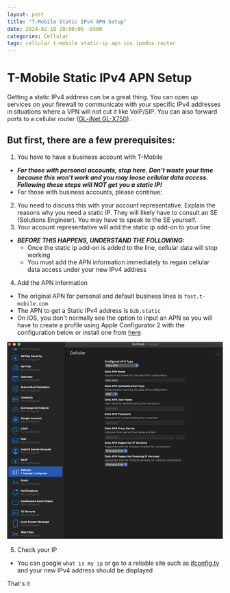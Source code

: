 ```yaml
---
layout: post
title: "T-Mobile Static IPv4 APN Setup"
date: 2024-02-18 20:00:00 -0500
categories: Cellular
tags: cellular t-mobile static-ip apn ios ipados router
---
```



# T-Mobile Static IPv4 APN Setup
Getting a static IPv4 address can be a great thing. You can open up services on your firewall to communicate with your 
specific IPv4 addresses in situations where a VPN will not cut it like VoIP/SIP. You can also forward ports to
a cellular router ([GL-iNet GL-X750](https://www.gl-inet.com/products/gl-x750/)). 

## But first, there are a few prerequisites:

1. You have to have a business account with T-Mobile
  - ***For those with personal accounts, stop here. Don't waste your time because this won't work and you may loose cellular data access.
Following these steps will NOT get you a static IP!***
  - For those with business accounts, please continue:
2. You need to discuss this with your account representative. Explain the reasons why you need a static IP. They will likely have to consult an SE
(Solutions Engineer). You may have to speak to the SE yourself.
3. Your account representative will add the static ip add-on to your line
- ***BEFORE THIS HAPPENS, UNDERSTAND THE FOLLOWING:***
  - Once the static ip add-on is added to the line, cellular data will stop working
  - You must add the APN information immediately to regain cellular data access under your new IPv4 address
 4. Add the APN information
 - The original APN for personal and default business lines is `fast.t-mobile.com`
 - The APN to get a Static IPv4 address is `b2b.static`
 - On iOS, you don't normally see the option to input an APN so you will have to create a profile using Apple Configurator 2 with the configuration below or install one from [here](https://github.com/northportio/T-Mobile-Static-IPv4/releases/tag/latest)
 
 ![APN Config](https://github.com/northportio/T-Mobile-Static-IPv4/blob/main/APN/apnconfig.png)
 
 5. Check your IP
 - You can google `what is my ip` or go to a reliable site such as [ifconfig.tv](https://ifconfig.tv) and your new IPv4 address should be displayed
 
 That's it